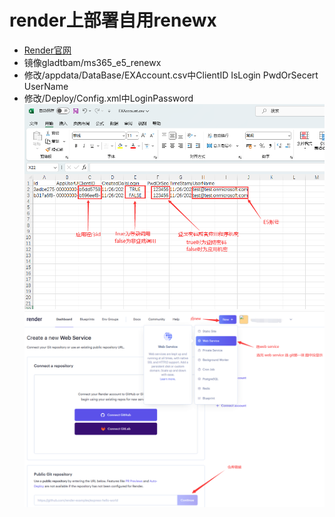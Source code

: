 # render上部署自用renewx
- [Render官网](https://render.com/)
- 镜像gladtbam/ms365_e5_renewx
- 修改/appdata/DataBase/EXAccount.csv中ClientID IsLogin 	PwdOrSecert UserName
- 修改/Deploy/Config.xml中LoginPassword
![](/example.png)
![](/rd.png)
